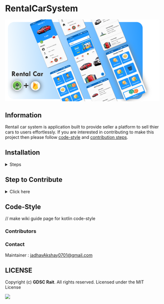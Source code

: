 # RentalCarSystem
![](banner.png)

## Information 
Rentail car system is application built to provide seller a platform to sell thier cars to users effortlessly. If you are interested in contributing to make this project then please follow [code-style](#code-style) and [contribution steps](#step-to-contribute).

## Installation

<details><summary>Steps</summary>
<p>


**Step 1:**

Download or clone this repo by using the link below:

```
https://github.com/Google-Developer-Student-Club-RAIT/RentalCarSystem_Mobile.git 
```

**Step 2:**

Open Android Studio and Go to project root and build the project from top-left toolbar: 

```
Build -> Make Project
```

**Step 3:**

then click on play button(top-right) to run the application:

or if you get any error in gradle then execute following option:

```
  file -> Invalidate Caches / Restart
```

</p>
</details>

<a id="contribute"></a>
## Step to Contribute

<details><summary>Click here</summary>
<p>

**1.**  Fork [this](https://github.com/Google-Developer-Student-Club-RAIT/RentalCarSystem_Mobile) repository.

**2.**  Clone your forked copy of the project.

```
git clone https://github.com/Google-Developer-Student-Club-RAIT/RentalCarSystem_Mobile.git 
```

**3.** Navigate to the project directory :file_folder: .

```
cd RentalCarSystem_Mobile
```

**4.** Add a reference(remote) to the original repository.

```
git remote add upstream https://github.com/Google-Developer-Student-Club-RAIT/RentalCarSystem_Mobile
```

**5.** Check the remotes for this repository.
```
git remote -v
```

**6.** Always take a pull from the upstream repository to your master branch to keep it at par with the main project(updated repository).

```
git pull upstream main
```

**7.** Create a new branch.

```
git checkout -b <your_branch_name>
```

**8.** Perform your desired changes to the code base.


**9.** Track your changes:heavy_check_mark: .

```
git add . 
```

**10.** Commit your changes .

```
git commit -m "Relevant message"
```

**11.** Push the committed changes in your feature branch to your remote repo.
```
git push -u origin <your_branch_name>
```

**12.** To create a pull request, click on `compare and pull requests`. Please ensure you compare your feature branch to the desired branch of the repository you are supposed to make a PR to.


**13.** Add appropriate title and description to your pull request explaining your changes and efforts done.


**14.** Click on `Create Pull Request`.


**15** Congratulations! You have made a PR. Sit back patiently and relax while your PR is reviewed.


</p>
</details>

## Code-Style

// make wiki guide page for kotlin code-style  

### Contributors

### Contact

Maintainer : jadhavAkshay0701@gmail.com

## LICENSE
Copyright (c) **GDSC Rait**. All rights reserved. Licensed under the MIT License

[![](https://img.shields.io/github/license/junaidrahim/desiresalesportal?style=for-the-badge)](LICENSE)
